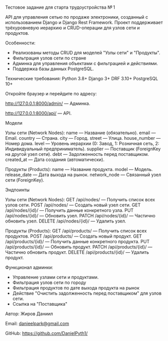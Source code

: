 Тестовое задание для старта трудоустройства № 1


API для управления сетью по продаже электроники, созданный с использованием Django и Django Rest Framework. 
Проект поддерживает трёхуровневую иерархию и CRUD-операции для узлов сети и продуктов.


Особенности:
- Реализованы методы CRUD для моделей "Узлы сети" и "Продукты".
- Фильтрация узлов сети по стране
- Админка для управления объектами с фильтрацией и действиями.
- Поддержка базы данных PostgreSQL.


Технические требования:
Python 3.8+
Django 3+
DRF 3.10+
PostgreSQL 10+


Откройте браузер и перейдите по адресу:


http://127.0.0.1:8000/admin/ — Админка.


http://127.0.0.1:8000/api/ — API.



Модели


Узлы сети (Network Nodes):
name — Название (обязательно).
email — Email.
country — Страна.
city — Город.
street — Улица.
house_number — Номер дома.
level — Уровень иерархии (0: Завод, 1: Розничная сеть, 2: Индивидуальный предприниматель).
supplier — Поставщик (ForeignKey на другой узел сети).
debt — Задолженность перед поставщиком.
created_at — Дата создания (автоматически).


Продукты (Products):
name — Название продукта.
model — Модель.
release_date — Дата выхода на рынок.
network_node — Связанный узел сети (ForeignKey).



Эндпоинты


Узлы сети (Network Nodes):
GET /api/nodes/ — Получить список всех узлов сети.
POST /api/nodes/ — Создать новый узел сети.
GET /api/nodes/{id}/ — Получить данные конкретного узла.
PUT /api/nodes/{id}/ — Обновить узел.
PATCH /api/nodes/{id}/ — Частично обновить узел.
DELETE /api/nodes/{id}/ — Удалить узел.


Продукты (Products):
GET /api/products/ — Получить список всех продуктов.
POST /api/products/ — Создать новый продукт.
GET /api/products/{id}/ — Получить данные конкретного продукта.
PUT /api/products/{id}/ — Обновить продукт.
PATCH /api/products/{id}/ — Частично обновить продукт.
DELETE /api/products/{id}/ — Удалить продукт.


Функционал админки:
- Управление узлами сети и продуктами.
- Фильтрация узлов сети по городу
- Фильтрация продуктов по дате выхода продукта на рынок
- Действие "Очистить задолженность перед поставщиком" для узлов сети.
- Ссылка на "Поставщика"


Автор: Жиров Даниил

Email: danieelpark@gmail.com

GitHub: https://github.com/DanielPyth1/
